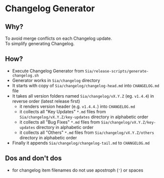# Changelog Generator

## Why?

To avoid merge conflicts on each Changelog update.  
To simplify generating Changelog.

## How?

- Execute Changelog Generator from `Sia/release-scripts/generate-changelog.sh`
- Generator works in `Sia/changelog` directory
- It starts with copy of `Sia/changelog/changelog-head.md` into `CHANGELOG.md` file 
- It takes all version folders named `Sia/changelog/vX.Y.Z` (eg. `v1.4.4`) in reverse order (latest release first)
  - it renders version header (e.g. `v1.4.4.`) into `CHANGELOG.md`
  - it collects all "Key Updates" `*.md` files from `Sia/changelog/vX.Y.Z/key-updates` directory in alphabetic order
  - it collects all "Bug Fixes" `*.md` files from `Sia/changelog/vX.Y.Z/key-updates` directory in alphabetic order
  - it collects all "Others" `*.md` files from `Sia/changelog/vX.Y.Z/others` directory in alphabetic order
- Finally it appends `Sia/changelog/changelog-tail.md` to `CHANGELOG.md`

## Dos and don't dos

- for changelog item filenames do not use apostroph (`'`) or spaces

